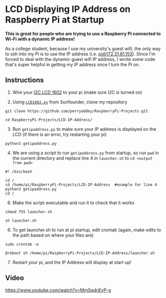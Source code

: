 # LCD Displaying IP Address on Raspberry Pi at Startup 

**This is great for people who are trying to use a Raspberry Pi connected to Wi-Fi with a dynamic IP address!**

As a college student, because I use my university's guest wifi, the only way to ssh into my Pi is to use the IP address (i.e. pi@172.31.81.153). 
Since I'm forced to deal with the dynamic guest wifi IP address, I wrote some code that's super helpful in getting my IP address once I turn the Pi on.


## Instructions

1. Wire your [I2C LCD 1602](https://www.amazon.com/SunFounder-Serial-Module-Display-Arduino/dp/B019K5X53O/ref=sr_1_2?crid=1LZHYTICPA2ZY&dib=eyJ2IjoiMSJ9.y_PDtxm8kl477UgZqriw3b21Hjp2lUOtTe7LGYJZDeZQ-XrH6puWg7rHLvnvW7l5pcalM1G0qjgjk-P842ZyYMiiEUk3FNKcn0GKeoq6rVnBKxN2n6EcWsoIX7R38hHsP1kq83PENUZfQTmdW0vjuuUR3R9qGZfcUTXVoAzNV2AnLsMwjLnTVgMVqLIOVI3grFksgKwi17LeIqAFS98zJJ5x2MMIOnTQ_beKhcjZF7U.qh0NmEVKvwEcUtILmObenkPhzY-26ZAoqxxs1kpAyOs&dib_tag=se&keywords=i2c%2B1602%2Blcd%2Bsunfounder&qid=1732168470&sprefix=i2c%2B1602%2Blcd%2Bsunofunder%2Caps%2C116&sr=8-2&th=1) to your pi (make sure I2C is turned on)
  
2. Using [`LCD1602.py`](https://github.com/sunfounder/SunFounder_SensorKit_for_RPi2/blob/master/Python/LCD1602.py) from Sunfounder, clone my repository
```
git clone https://github.com/perryaddey/RaspberryPi-Projects.git
```
```
cd RaspberryPi-Projects/LCD-IP-Address/
```
3. Run `getipaddress.py` to make sure your IP address is displayed on the LCD (if there is an error, try restarting your pi)
```
python3 getipaddress.py
````   
4. We are using a script to run `getipaddress.py` from startup, so run `pwd` in the current directory and replace line 4 in `launcher.sh` to `cd <output from pwd>`

```
#! /bin/bash

cd /                                 
cd /home/pi/RaspberryPi-Projects/LCD-IP-Address  #example for line 4
python3 getipaddress.py 
cd /
```
6. Make the script executable and run it to check that it works
```
chmod 755 launcher.sh
```
```
sh launcher.sh
```
6. To get launcher.sh to run at pi startup, edit crontab (again, make edits to the path based on where your files are)
```
sudo crontab -e
```
```
@reboot sh /home/pi/RaspberryPi-Projects/LCD-IP-Address/launcher.sh
```
7. Restart your pi, and the IP Address will display at start up!

## Video 
https://www.youtube.com/watch?v=MmSqdnEyP-g
